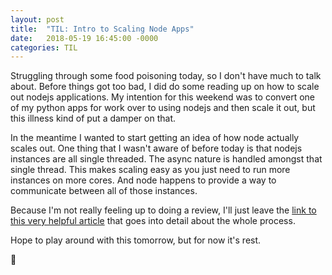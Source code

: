 ```yaml
---
layout: post
title:  "TIL: Intro to Scaling Node Apps"
date:   2018-05-19 16:45:00 -0000
categories: TIL
---
```

Struggling through some food poisoning today, so I don't have much to talk about. Before things got too bad, I did do some reading up on how to scale out nodejs applications. My intention for this weekend was to convert one of my python apps for work over to using nodejs and then scale it out, but this illness kind of put a damper on that.

In the meantime I wanted to start getting an idea of how node actually scales out. One thing that I wasn't aware of before today is that nodejs instances are all single threaded. The async nature is handled amongst that single thread. This makes scaling easy as you just need to run more instances on more cores. And node happens to provide a way to communicate between all of those instances.

Because I'm not really feeling up to doing a review, I'll just leave the [link to this very helpful article](https://medium.freecodecamp.org/scaling-node-js-applications-8492bd8afadc) that goes into detail about the whole process.

Hope to play around with this tomorrow, but for now it's rest.

💚